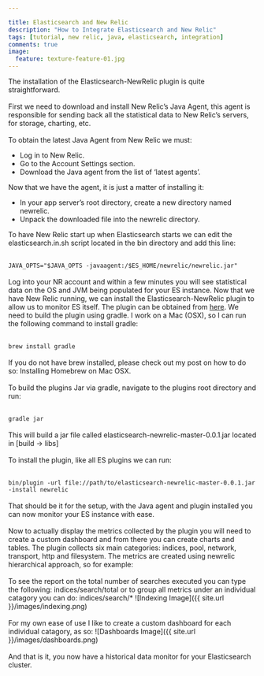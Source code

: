 ```yaml
---

title: Elasticsearch and New Relic
description: "How to Integrate Elasticsearch and New Relic"
tags: [tutorial, new relic, java, elasticsearch, integration]
comments: true
image:
  feature: texture-feature-01.jpg
---
```


The installation of the Elasticsearch-NewRelic plugin is quite straightforward.<br><br>
First we need to download and install New Relic’s Java Agent, this agent is responsible for sending back all the statistical data to New Relic’s servers, for storage, charting, etc.<br><br>
To obtain the latest Java Agent from New Relic we must:

* Log in to New Relic.
* Go to the Account Settings section.
* Download the Java agent from the list of ‘latest agents’.

Now that we have the agent, it is just a matter of installing it:

* In your app server’s root directory, create a new directory named newrelic.
* Unpack the downloaded file into the newrelic directory.


To have New Relic start up when Elasticsearch starts we can edit the elasticsearch.in.sh script located in the bin directory and add this line:<br><br>

````JAVA_OPTS="$JAVA_OPTS -javaagent:/$ES_HOME/newrelic/newrelic.jar"````<br><br>
Log into your NR account and within a few minutes you will see statistical data on the OS and JVM being populated for your ES instance. Now that we have New Relic running, we can install the Elasticsearch-NewRelic plugin to allow us to monitor ES itself. The plugin can be obtained from [here](https://github.com/viniciusccarvalho/elasticsearch-newrelic). We need to build the plugin using gradle. I work on a Mac (OSX), so I can run the following command to install gradle:<br><br>

````brew install gradle```` <br><br>
If you do not have brew installed, please check out my post on how to do so: Installing Homebrew on Mac OSX.<br><br>
To build the plugins Jar via gradle, navigate to the plugins root directory and run:<br><br>

````gradle jar````<br><br>
This will build a jar file called elasticsearch-newrelic-master-0.0.1.jar located in [build -> libs]<br><br>
To install the plugin, like all ES plugins we can run:<br><br>

````bin/plugin -url file://path/to/elasticsearch-newrelic-master-0.0.1.jar -install newrelic````<br><br>
That should be it for the setup, with the Java agent and plugin installed you can now monitor your ES instance with ease.<br><br>
Now to actually display the metrics collected by the plugin you will need to create a custom dashboard and from there you can create charts and tables. The plugin collects six main categories: indices, pool, network, transport, http and filesystem. The metrics are created using newrelic hierarchical approach, so for example:<br><br>
To  see the report on the total number of searches executed  you can type the following: indices/search/total or to group all metrics under an individual catagory you can do: indices/search/*
![Indexing Image]({{ site.url }}/images/indexing.png)<br><br>
For my own ease of use I like to create a custom dashboard for each individual catagory, as so:
![Dashboards Image]({{ site.url }}/images/dashboards.png)<br><br>
And that is it, you now have a historical data monitor for your Elasticsearch cluster.